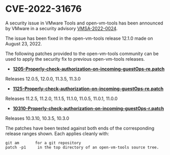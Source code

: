 #    CVE-2022-31676

A security issue in VMware Tools and open-vm-tools has been announced by VMware in a security advisory [VMSA-2022-0024](https://www.vmware.com/security/advisories/VMSA-2022-0024.html).

The issue has been fixed in the open-vm-tools release 12.1.0 made on August 23, 2022.

The following patches provided to the open-vm-tools community can be used to apply the security fix to previous open-vm-tools releases.



*   **[1205-Properly-check-authorization-on-incoming-guestOps-re.patch](https://github.com/vmware/open-vm-tools/blob/CVE-2022-31676.patch/1205-Properly-check-authorization-on-incoming-guestOps-re.patch)**

Releases 12.0.5, 12.0.0, 11.3.5, 11.3.0 

 

*   **[1125-Properly-check-authorization-on-incoming-guestOps-re.patch](https://github.com/vmware/open-vm-tools/blob/CVE-2022-31676.patch/1125-Properly-check-authorization-on-incoming-guestOps-re.patch)**

Releases 11.2.5, 11.2.0, 11.1.5, 11.1.0, 11.0.5, 11.0.1, 11.0.0 

 

*   **[10310-Properly-check-authorization-on-incoming-guestOps-r.patch](https://github.com/vmware/open-vm-tools/blob/CVE-2022-31676.patch/10310-Properly-check-authorization-on-incoming-guestOps-r.patch)**

Releases 10.3.10, 10.3.5, 10.3.0 

 

The patches have been tested against both ends of the corresponding release ranges shown. Each applies cleanly with: 

    git am       for a git repository 
    patch -p1     in the top directory of an open-vm-tools source tree. 

 

